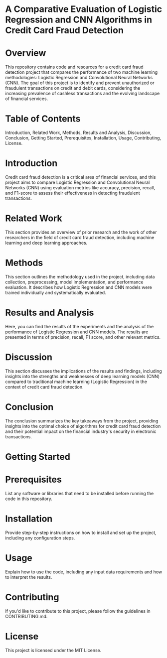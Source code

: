 # A Comparative Evaluation of Logistic Regression and CNN Algorithms in Credit Card Fraud Detection

# Overview
This repository contains code and resources for a credit card fraud detection project that compares the performance of two machine learning methodologies: Logistic Regression and Convolutional Neural Networks (CNN). The goal of this project is to identify and prevent unauthorized or fraudulent transactions on credit and debit cards, considering the increasing prevalence of cashless transactions and the evolving landscape of financial services.

# Table of Contents
Introduction, 
Related Work, 
Methods, 
Results and Analysis, 
Discussion, 
Conclusion, 
Getting Started, 
Prerequisites, 
Installation, 
Usage, 
Contributing, 
License.

# Introduction
Credit card fraud detection is a critical area of financial services, and this project aims to compare Logistic Regression and Convolutional Neural Networks (CNN) using evaluation metrics like accuracy, precision, recall, and F1-score to assess their effectiveness in detecting fraudulent transactions.

# Related Work
This section provides an overview of prior research and the work of other researchers in the field of credit card fraud detection, including machine learning and deep learning approaches.

# Methods
This section outlines the methodology used in the project, including data collection, preprocessing, model implementation, and performance evaluation. It describes how Logistic Regression and CNN models were trained individually and systematically evaluated.

# Results and Analysis
Here, you can find the results of the experiments and the analysis of the performance of Logistic Regression and CNN models. The results are presented in terms of precision, recall, F1 score, and other relevant metrics.

# Discussion
This section discusses the implications of the results and findings, including insights into the strengths and weaknesses of deep learning models (CNN) compared to traditional machine learning (Logistic Regression) in the context of credit card fraud detection.

# Conclusion
The conclusion summarizes the key takeaways from the project, providing insights into the optimal choice of algorithms for credit card fraud detection and their potential impact on the financial industry's security in electronic transactions.

# Getting Started
# Prerequisites
List any software or libraries that need to be installed before running the code in this repository.

# Installation
Provide step-by-step instructions on how to install and set up the project, including any configuration steps.

# Usage
Explain how to use the code, including any input data requirements and how to interpret the results.

# Contributing
If you'd like to contribute to this project, please follow the guidelines in CONTRIBUTING.md.

# License
This project is licensed under the MIT License.
